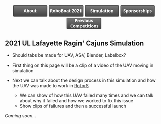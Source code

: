 
<p><center>
  <a href="https://crawlab.github.io/RoboBoat-2021/About"><img src="images/About.png" title="About" width="110px" /></a>
  <a href="https://crawlab.github.io/RoboBoat-2021/"><img src="images/RoboBoat 2021.png" title="RoboBoat 2021" width="110px" /></a>
  <a href="https://crawlab.github.io/RoboBoat-2021/Simulation"><img src="images/Simulation.png" title="Simulations" width="110px" /></a>
  <a href="https://crawlab.github.io/RoboBoat-2021/Sponsorships"><img src="images/Sponsorships.png" title="Sponsorships" width="110px" /></a>
  <a href="https://crawlab.github.io/RoboBoat-2021/Previous%20Competitions"><img src="images/Previous Competitions.png" title="About" width="110px" /></a>
</center>
</p>

## 2021 UL Lafayette Ragin' Cajuns Simulation

- Should tabs be made for UAV, ASV, Blender, Labelbox?

- First thing on this page will be a clip of a video of the UAV moving in simulation
- Next we can talk about the design process in this simulation and how the UAV was made to work in [RotorS](http://wiki.ros.org/rotors_simulator)
    - We can show of how this UAV failed many times and we can talk about why it failed and how we worked to fix this issue
    - Show clips of failures and then a successful launch
    
*Coming soon...*